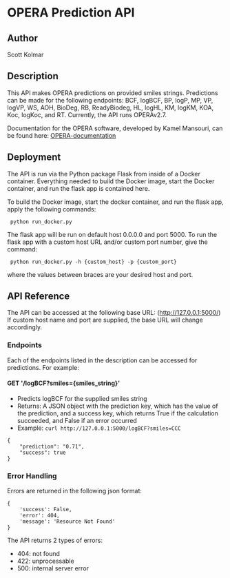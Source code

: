 # OPERA Prediction API
## Author
Scott Kolmar

## Description
This API makes OPERA predictions on provided smiles strings. Predictions can be made for the following endpoints: BCF, logBCF, BP, logP, MP, VP, logVP, WS, AOH, BioDeg, RB, ReadyBiodeg, HL, logHL, KM, logKM, KOA, Koc, logKoc, and RT. Currently, the API runs
OPERAv2.7.

Documentation for the OPERA software, developed by Kamel Mansouri, can be found here:
[OPERA-documentation](https://github.com/kmansouri/OPERA)

## Deployment
The API is run via the Python package Flask from inside of a Docker container. Everything needed to build the Docker image, start the Docker container, and run the flask app is contained here.

To build the Docker image, start the docker container, and run the flask app, apply the following commands:

``` python run_docker.py```

The flask app will be run on default host 0.0.0.0 and port 5000.
To run the flask app with a custom host URL and/or custom port number, give the command:

``` python run_docker.py -h {custom_host} -p {custom_port}```

where the values between braces are your desired host and port.

## API Reference

The API can be accessed at the following base URL: (http://127.0.0.1:5000/)
If custom host name and port are supplied, the base URL will change accordingly.


### Endpoints

Each of the endpoints listed in the description can be accessed for predictions. For example:

#### GET '/logBCF?smiles={smiles_string}'
- Predicts logBCF for the supplied smiles string
- Returns: A JSON object with the prediction key, which has the value of the prediction, and a success key, which returns True if the calculation succeeded, and False if an error occurred
- Example: ```curl http://127.0.0.1:5000/logBCF?smiles=CCC```

```
{
    "prediction": "0.71",
    "success": true
}
```

### Error Handling
Errors are returned in the following json format:
```
{
    'success': False,
    'error': 404,
    'message': 'Resource Not Found'
}
```
The API returns 2 types of errors:
- 404: not found
- 422: unprocessable
- 500: internal server error


